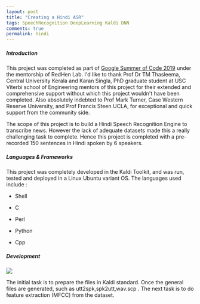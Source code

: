 ```yaml
---
layout: post
title: "Creating a Hindi ASR"
tags: SpeechRecognition DeepLearning Kaldi DNN
comments: true
permalink: hindi
---
```


##### Introduction

This project was completed as part of [Google Summer of Code 2019](https://summerofcode.withgoogle.com/projects/#6492594211651584) under the mentorship of RedHen Lab. I'd like to thank Prof Dr TM
Thasleema, Central University Kerala and Karan Singla, PhD graduate student at USC Viterbi school of Engineering mentors of this project for their extended and comprehensive support without which this project wouldn't have been completed. Also absolutely indebted to Prof Mark Turner, Case Western Reserve University, and Prof Francis Steen UCLA, for exceptional and quick support from the community side.

The scope of this project is to build a Hindi Speech Recognition Engine to transcribe news. However the lack of adequate datasets made this a really challenging task to complete. Hence this project is completed with a pre-recorded 150 sentences in Hindi spoken by 6 speakers. 


##### Languages & Frameworks

This project was completely developed in the Kaldi Toolkit, and was run, tested and deployed in a Linux Ubuntu variant OS. The languages used include : 

* Shell

* C 

* Perl

* Python

* Cpp


##### Development

<img src="https://raw.githubusercontent.com/shaheenkdr/GSoC2019/master/hindi/hindi.png">

The initial task is to prepare the files in Kaldi standard. Once the general files are generated, such as utt2spk,spk2utt,wav.scp . The next task is to do feature extraction (MFCC) from the dataset.
